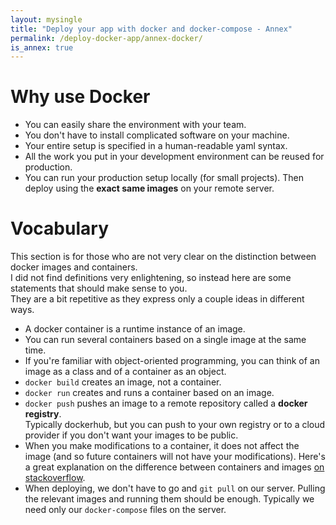 ```yaml
---
layout: mysingle
title: "Deploy your app with docker and docker-compose - Annex"
permalink: /deploy-docker-app/annex-docker/
is_annex: true
---
```


# Why use Docker

* You can easily share the environment with your team.
* You don't have to install complicated software on your machine.
* Your entire setup is specified in a human-readable yaml syntax.
* All the work you put in your development environment can be reused for production.
* You can run your production setup locally (for small projects). Then deploy using the **exact same images** on your remote server.

<!-- A new developer on a team should be able to download the repository, run `docker-compose up` and open his browser to see the application running.   -->
<!-- footnote modulo database migrations and the likes. -->

# Vocabulary

This section is for those who are not very clear on the distinction between docker images and containers.    
I did not find definitions very enlightening, so instead here are some statements that should make sense to you.  
They are a bit repetitive as they express only a couple ideas in different ways.  

* A docker container is a runtime instance of an image.  
* You can run several containers based on a single image at the same time.
* If you're familiar with object-oriented programming, you can think of an image as a class and of a container as an object.
* `docker build` creates an image, not a container.
* `docker run` creates and runs a container based on an image.
* `docker push` pushes an image to a remote repository called a **docker registry**.   
Typically dockerhub, but you can push to your own registry or to a cloud provider if you don't want your images to be public.
* When you make modifications to a container, it does not affect the image (and so future containers will not have your modifications). 
Here's a great explanation on the difference between containers and images [on stackoverflow](https://stackoverflow.com/a/23667302/3914041).
* When deploying, we don't have to go and `git pull` on our server. Pulling the relevant images and running them should be enough. Typically we need only our `docker-compose` files on the server.

